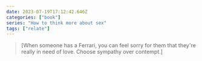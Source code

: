```yaml
---
date: 2023-07-19T17:12:42.646Z
categories: ["book"]
series: "How to think more about sex"
tags: ["relate"]
---
```

> [When someone has a Ferrari, you can feel sorry for them that they're really in need of love. Choose sympathy over contempt.]

